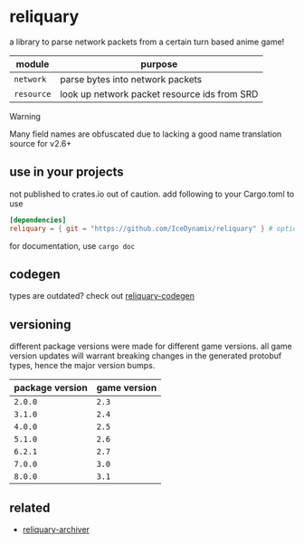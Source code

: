 # reliquary

a library to parse network packets from a certain turn based anime game!

| module     | purpose                                      |
|------------|----------------------------------------------|
| `network`  | parse bytes into network packets             |
| `resource` | look up network packet resource ids from SRD |

> [!WARNING]
> Many field names are obfuscated due to lacking a good name translation source for v2.6+

## use in your projects

not published to crates.io out of caution. add following to your Cargo.toml to use

```toml
[dependencies]
reliquary = { git = "https://github.com/IceDynamix/reliquary" } # optionally add revision
```

for documentation, use `cargo doc`

## codegen

types are outdated? check out [reliquary-codegen](https://github.com/IceDynamix/reliquary-codegen)

## versioning

different package versions were made for different game versions. all game version updates will warrant breaking changes in the generated protobuf types, hence the major version bumps.

| package version | game version |
|-----------------|--------------|
| `2.0.0`         | `2.3`        |
| `3.1.0`         | `2.4`        |
| `4.0.0`         | `2.5`        |
| `5.1.0`         | `2.6`        |
| `6.2.1`         | `2.7`        |
| `7.0.0`         | `3.0`        |
| `8.0.0`         | `3.1`        |

## related

- [reliquary-archiver](https://github.com/IceDynamix/reliquary-archiver)
